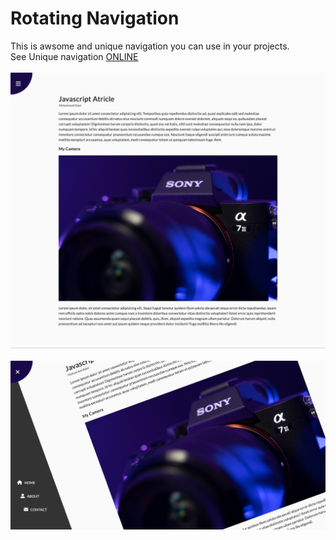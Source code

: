 # Rotating Navigation
This is awsome and unique navigation you can use in your projects.<br/>
See Unique navigation [ONLINE](https://mohammadkiaei.github.io/rotating-navigation/)
<br/>
<br/>
![Rotating Navigation close](https://github.com/mohammadkiaei/rotating-navigation/blob/master/rotate-close.png)
<br/>
<br/>
![Rotating Navigation open](https://github.com/mohammadkiaei/rotating-navigation/blob/master/rotate-open.png)
<br/>
